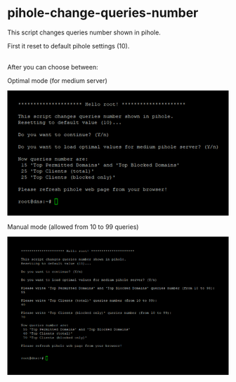 # pihole-change-queries-number
This script changes queries number shown in pihole.

First it reset to default pihole settings (10).

</br>
After you can choose between:

Optimal mode (for medium server)

<img src="https://raw.githubusercontent.com/mapi68/pihole-change-queries-number/main/images/optimal.png">

Manual mode (allowed from 10 to 99 queries)

<img src="https://raw.githubusercontent.com/mapi68/pihole-change-queries-number/main/images/manual.png">
